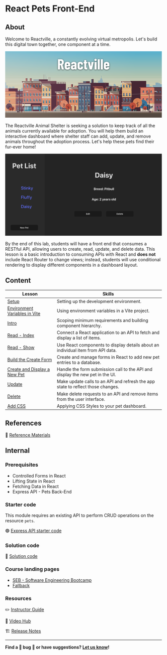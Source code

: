 <h1>
  <span class="prefix">React</span>
  <span class="headline">Pets Front-End</span>
</h1>

## About

Welcome to Reactville, a constantly evolving virtual metropolis. Let's build this digital town together, one component at a time.

![Reactville Banner](./assets/reactville.png)

The Reactville Animal Shelter is seeking a solution to keep track of all the animals currently available for adoption. You will help them build an interactive dashboard where shelter staff can add, update, and remove animals throughout the adoption process. Let's help these pets find their fur-ever home!

![Solution UI](./assets/solution-ui.png)

By the end of this lab, students will have a front end that consumes a RESTful API, allowing users to create, read, update, and delete data. This lesson is a basic introduction to consuming APIs with React and **does not** include React Router to change views; instead, students will use conditional rendering to display different components in a dashboard layout.

## Content

| Lesson                                                                     | Skills                                                                          |
| -------------------------------------------------------------------------- | ------------------------------------------------------------------------------- |
| [Setup](./setup/README.md)                                                 | Setting up the development environment.                                         |
| [Environment Variables in Vite](./environment-variables-in-vite/README.md) | Using environment variables in a Vite project.                                  |
| [Intro](./intro/README.md)                                                 | Scoping minimum requirements and building component hierarchy.                  |
| [Read - Index](./read-index/README.md)                                     | Connect a React application to an API to fetch and display a list of items.     |
| [Read - Show](./read-show/README.md)                                       | Use React components to display details about an individual item from API data. |
| [Build the Create Form](./build-the-create-form/README.md)                 | Create and manage forms in React to add new pet entries to a database.          |
| [Create and Display a New Pet](./create-and-display-a-new-pet/README.md)   | Handle the form submission call to the API and display the new pet in the UI.   |
| [Update](./update/README.md)                                               | Make update calls to an API and refresh the app state to reflect those changes. |
| [Delete](./delete/README.md)                                               | Make delete requests to an API and remove items from the user interface.        |
| [Add CSS](./add-css/README.md)                                             | Applying CSS Styles to your pet dashboard.                                      |

## References

📖 [Reference Materials](./references/README.md)

## Internal

### Prerequisites

- Controlled Forms in React
- Lifting State in React
- Fetching Data in React
- Express API - Pets Back-End

### Starter code

This module requires an existing API to perform CRUD operations on the resource `pets`.

🟢 [Express API starter code](https://git.generalassemb.ly/modular-curriculum-all-courses/express-api-pets-back-end-solution)

### Solution code

🏁 [Solution code](https://git.generalassemb.ly/modular-curriculum-all-courses/react-pets-front-end-solution)

### Course landing pages

- [SEB - Software Engineering Bootcamp](https://pages.git.generalassemb.ly/modular-curriculum-all-courses/react-pets-front-end/canvas-landing-pages/seb.html)
- [Fallback](https://pages.git.generalassemb.ly/modular-curriculum-all-courses/react-pets-front-end/canvas-landing-pages/fallback.html)

### Resources

✏️ [Instructor Guide](./internal-resources/instructor-guide.md)

🎥 [Video Hub](./internal-resources/video-hub.md)

🏗️ [Release Notes](./internal-resources/release-notes.md)

---

**Find a 👾 bug 👾 or have suggestions? [Let us know](https://pages.git.generalassemb.ly/modular-curriculum-all-courses/universal-resources-internal/module-feedback.html)!**
